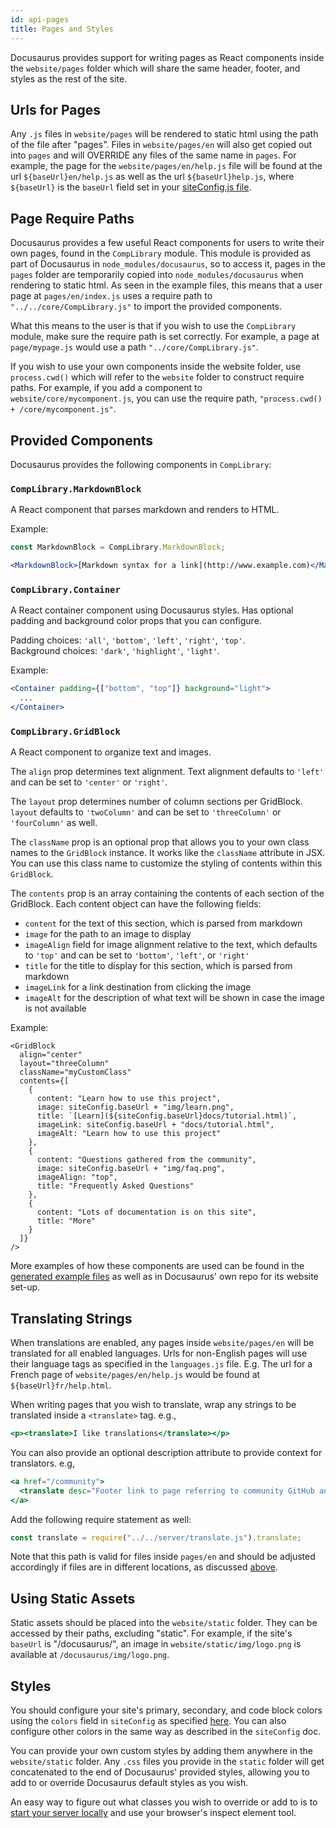 ```yaml
---
id: api-pages
title: Pages and Styles
---
```


Docusaurus provides support for writing pages as React components inside the `website/pages` folder which will share the same header, footer, and styles as the rest of the site.

## Urls for Pages

Any `.js` files in `website/pages` will be rendered to static html using the path of the file after "pages". Files in `website/pages/en` will also get copied out into `pages` and will OVERRIDE any files of the same name in `pages`. For example, the page for the `website/pages/en/help.js` file will be found at the url `${baseUrl}en/help.js` as well as the url `${baseUrl}help.js`, where `${baseUrl}` is the `baseUrl` field set in your [siteConfig.js file](api-site-config.md).


## Page Require Paths

Docusaurus provides a few useful React components for users to write their own pages, found in the `CompLibrary` module. This module is provided as part of Docusaurus in `node_modules/docusaurus`, so to access it, pages in the `pages` folder are temporarily copied into `node_modules/docusaurus` when rendering to static html. As seen in the example files, this means that a user page at `pages/en/index.js` uses a require path to `"../../core/CompLibrary.js"` to import the provided components.

What this means to the user is that if you wish to use the `CompLibrary` module, make sure the require path is set correctly. For example, a page at `page/mypage.js` would use a path `"../core/CompLibrary.js"`.

If you wish to use your own components inside the website folder, use `process.cwd()` which will refer to the `website` folder to construct require paths. For example, if you add a component to `website/core/mycomponent.js`, you can use the require path, `"process.cwd() + /core/mycomponent.js"`.

## Provided Components

Docusaurus provides the following components in `CompLibrary`:

### `CompLibrary.MarkdownBlock`

A React component that parses markdown and renders to HTML.

Example:

```jsx
const MarkdownBlock = CompLibrary.MarkdownBlock;

<MarkdownBlock>[Markdown syntax for a link](http://www.example.com)</MarkdownBlock>
```

### `CompLibrary.Container`

A React container component using Docusaurus styles. Has optional padding and background color props that you can configure.

Padding choices: `'all'`, `'bottom'`, `'left'`, `'right'`, `'top'`.  
Background choices: `'dark'`, `'highlight'`, `'light'`.

Example:

```jsx
<Container padding={["bottom", "top"]} background="light">
  ...         
</Container>
```

### `CompLibrary.GridBlock`

A React component to organize text and images.

The `align` prop determines text alignment. Text alignment defaults to `'left'` and can be set to `'center'` or `'right'`.

The `layout` prop determines number of column sections per GridBlock. `layout` defaults to `'twoColumn'` and can be set to `'threeColumn'` or `'fourColumn'` as well.

The `className` prop is an optional prop that allows you to your own class names to the `GridBlock` instance. It works like the `className` attribute in JSX. You can use this class name to customize the styling of contents within this `GridBlock`.

The `contents` prop is an array containing the contents of each section of the GridBlock. Each content object can have the following fields:

- `content` for the text of this section, which is parsed from markdown
- `image` for the path to an image to display
- `imageAlign` field for image alignment relative to the text, which defaults to `'top'` and can be set to `'bottom'`, `'left'`, or `'right'`
- `title` for the title to display for this section, which is parsed from markdown
- `imageLink` for a link destination from clicking the image
- `imageAlt` for the description of what text will be shown in case the image is not available

Example:

```
<GridBlock
  align="center"
  layout="threeColumn"
  className="myCustomClass"  
  contents={[
    {
      content: "Learn how to use this project",
      image: siteConfig.baseUrl + "img/learn.png",
      title: `[Learn](${siteConfig.baseUrl}docs/tutorial.html)`,
      imageLink: siteConfig.baseUrl + "docs/tutorial.html",
      imageAlt: "Learn how to use this project"
    },
    {
      content: "Questions gathered from the community",
      image: siteConfig.baseUrl + "img/faq.png",
      imageAlign: "top",
      title: "Frequently Asked Questions"
    },
    {
      content: "Lots of documentation is on this site",
      title: "More"
    }
  ]}
/>
```

More examples of how these components are used can be found in the [generated example files](getting-started-preparation.md) as well as in Docusaurus' own repo for its website set-up.

## Translating Strings

When translations are enabled, any pages inside `website/pages/en` will be translated for all enabled languages. Urls for non-English pages will use their language tags as specified in the `languages.js` file. E.g. The url for a French page of `website/pages/en/help.js` would be found at `${baseUrl}fr/help.html`.

When writing pages that you wish to translate, wrap any strings to be translated inside a `<translate>` tag. e.g.,

```jsx
<p><translate>I like translations</translate></p>
```

You can also provide an optional description attribute to provide context for translators. e.g,

```jsx
<a href="/community">
  <translate desc="Footer link to page referring to community GitHub and Slack">Community</translate>
</a>
```

Add the following require statement as well:

```js
const translate = require("../../server/translate.js").translate;
```

Note that this path is valid for files inside `pages/en` and should be adjusted accordingly if files are in different locations, as discussed [above](#page-require-paths).

## Using Static Assets

Static assets should be placed into the `website/static` folder. They can be accessed by their paths, excluding "static". For example, if the site's `baseUrl` is "/docusaurus/", an image in `website/static/img/logo.png` is available at `/docusaurus/img/logo.png`.


## Styles

You should configure your site's primary, secondary, and code block colors using the `colors` field in `siteConfig` as specified [here](api-site-config.md). You can also configure other colors in the same way as described in the `siteConfig` doc.

You can provide your own custom styles by adding them anywhere in the `website/static` folder. Any `.css` files you provide in the `static` folder will get concatenated to the end of Docusaurus' provided styles, allowing you to add to or override Docusaurus default styles as you wish.

An easy way to figure out what classes you wish to override or add to is to [start your server locally](api-commands.md) and use your browser's inspect element tool.
